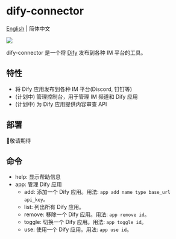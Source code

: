 # dify-connector

[English](./README.md) | 简体中文

[![](https://dcbadge.vercel.app/api/server/WNAMSmTsk8)](https://discord.gg/WNAMSmTsk8)

dify-connector 是一个将 [Dify](https://github.com/langgenius/dify) 发布到各种 IM 平台的工具。

## 特性

- 将 Dify 应用发布到各种 IM 平台(Discord, 钉钉等)
- (计划中) 管理控制台，用于管理 IM 频道和 Dify 应用
- (计划中) 为 Dify 应用提供内容审查 API

## 部署

🚧敬请期待

## 命令

- help: 显示帮助信息
- app: 管理 Dify 应用
  - add: 添加一个 Dify 应用。用法: `app add name type base_url api_key`。
  - list: 列出所有 Dify 应用。
  - remove: 移除一个 Dify 应用。用法: `app remove id`。
  - toggle: 切换一个 Dify 应用。用法: `app toggle id`。
  - use: 使用一个 Dify 应用。用法: `app use id`。